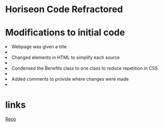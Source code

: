 # Horiseon Code Refractored

# Modifications to initial code
<li>Webpage was given a title<li>
  
<li>Changed elements in HTML to simplify each source<li>
  
<li>Condensed the Benefits class to one class to reduce repetition in CSS<li>
  
<li>Added comments to provide where changes were made<li>

# links 
<a href="https://github.com/Rfm291/Horiseon">Repo</a> 
